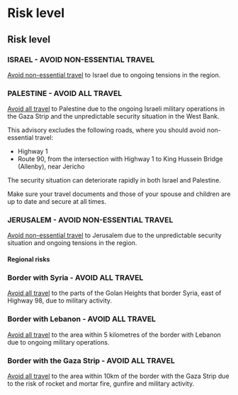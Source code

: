 # Risk level

## Risk level

### ISRAEL - AVOID NON-ESSENTIAL TRAVEL

[Avoid non-essential travel](#levels "Risk Levels") to Israel due to ongoing tensions in the region.

### PALESTINE - AVOID ALL TRAVEL

[Avoid all travel](#levels "Risk Levels") to Palestine due to the ongoing Israeli military operations in the Gaza Strip and the unpredictable security situation in the West Bank.

This advisory excludes the following roads, where you should avoid non-essential travel:

* Highway 1
* Route 90, from the intersection with Highway 1 to King Hussein Bridge (Allenby), near Jericho

The security situation can deteriorate rapidly in both Israel and Palestine.

Make sure your travel documents and those of your spouse and children are up to date and secure at all times.

### JERUSALEM - AVOID NON-ESSENTIAL TRAVEL

[Avoid non-essential travel](#levels "Risk Levels") to Jerusalem due to the unpredictable security situation and ongoing tensions in the region.

#### Regional risks

### Border with Syria - AVOID ALL TRAVEL

[Avoid all travel](#levels "Risk Levels") to the parts of the Golan Heights that border Syria, east of Highway 98, due to military activity.

### Border with Lebanon - AVOID ALL TRAVEL

[Avoid all travel](#levels "Risk Levels") to the area within 5 kilometres of the border with Lebanon due to ongoing military operations.

### Border with the Gaza Strip - AVOID ALL TRAVEL

[Avoid all travel](#levels "Risk Levels") to the area within 10km of the border with the Gaza Strip due to the risk of rocket and mortar fire, gunfire and military activity.